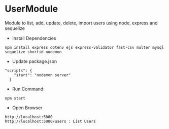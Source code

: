 # UserModule
Module to list, add, update, delete, import users using node, express and sequelize

* Install Dependencies

`npm install express dotenv ejs express-validator fast-csv multer mysql sequelize shortid nodemon`

* Update package.json

```
"scripts": {
    "start": "nodemon server"
  }
```

* Run Command:

`npm start`

* Open Browser

```
http://localhost:5000
http://localhost:5000/users : List Users

```

